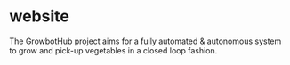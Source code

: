 # website
The GrowbotHub project aims for a fully automated &amp; autonomous system to grow and pick-up vegetables in a closed loop fashion.
